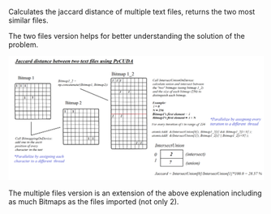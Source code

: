 Calculates the jaccard distance of multiple text files, returns the two most similar files.


The two files version helps for better understanding the solution of the problem.

![alt text](https://raw.githubusercontent.com/panayiotiska/jaccard-distance-multiple-files-pycuda/main/jaccard_explanation.png)

The multiple files version is an extension of the above explenation including as much Bitmaps as the files imported (not only 2).
